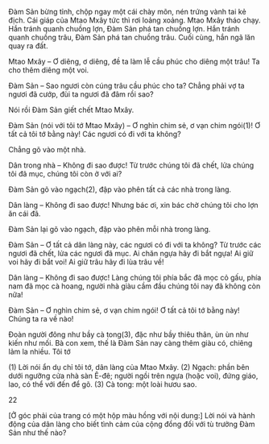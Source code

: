 Đàm Sản bừng tỉnh, chộp ngay một cái chày mõn, nén trứng vành tai kẻ địch. Cái giáp của Mtao Mxây tức thì rơi loảng xoảng. Mtao Mxây tháo chạy. Hắn tránh quanh chuồng lợn, Đàm Sản phá tan chuồng lợn. Hắn tránh quanh chuồng trâu, Đàm Sản phá tan chuồng trâu. Cuối cùng, hắn ngã lăn quay ra đất.

Mtao Mxây – Ơ diêng, ơ diêng, đề ta làm lễ cầu phúc cho diêng một trâu! Ta cho thêm diêng một voi.

Đàm Sản – Sao ngươi còn cúng trâu cầu phúc cho ta? Chẳng phải vợ ta ngươi đã cướp, đùi ta ngươi đã đâm rồi sao?

Nói rồi Đàm Sản giết chết Mtao Mxây.

Đàm Sản (nói với tôi tớ Mtao Mxây) – Ơ nghìn chim sẻ, ơ vạn chim ngói(1)! Ơ tất cả tôi tớ bằng này! Các ngươi có đi với ta không?

Chẳng gõ vào một nhà.

Dân trong nhà – Không đi sao được! Từ trước chúng tôi đã chết, lửa chúng tôi đã mục, chúng tôi còn ở với ai?

Đàm Sản gõ vào ngạch(2), đập vào phên tất cả các nhà trong làng.

Dân làng – Không đi sao được! Nhưng bác ơi, xin bác chờ chúng tôi cho lợn ăn cái đã.

Đàm Sản lại gõ vào ngạch, đập vào phên mỗi nhà trong làng.

Đàm Sản – Ơ tất cả dân làng này, các ngươi có đi với ta không? Từ trước các ngươi đã chết, lửa các ngươi đã mục. Ai chăn ngựa hãy đi bắt ngựa! Ai giữ voi hãy đi bắt voi! Ai giữ trâu hãy đi lùa trâu về!

Dân làng – Không đi sao được! Làng chúng tôi phía bắc đã mọc cỏ gấu, phía nam đã mọc cà hoang, người nhà giàu cầm đầu chúng tôi nay đã không còn nữa!

Đàm Sản – Ơ nghìn chim sẻ, ơ vạn chim ngói! Ơ tất cả tôi tớ bằng này! Chúng ta ra về nào!

Đoàn người đông như bầy cà tong(3), đặc như bầy thiêu thân, ùn ùn như kiến như mối. Bà con xem, thế là Đàm Sản nay càng thêm giàu có, chiêng lảm la nhiều. Tôi tớ

(1) Lời nói ẩn dụ chỉ tôi tớ, dân làng của Mtao Mxây.
(2) Ngạch: phần bên dưới ngưỡng cửa nhà sàn Ê-đê; người ngồi trên ngựa (hoặc voi), đứng giáo, lao, có thể với đến để gõ.
(3) Cà tong: một loài hươu sao.

22

[Ở góc phải của trang có một hộp màu hồng với nội dung:]
Lời nói và hành động của dân làng cho biết tình cảm của cộng đồng đối với tù trưởng Đàm Sản như thế nào?